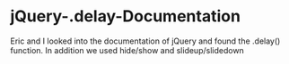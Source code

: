 # jQuery-.delay-Documentation
Eric and I looked into the documentation of jQuery and found the .delay() function.  In addition we used hide/show and slideup/slidedown
